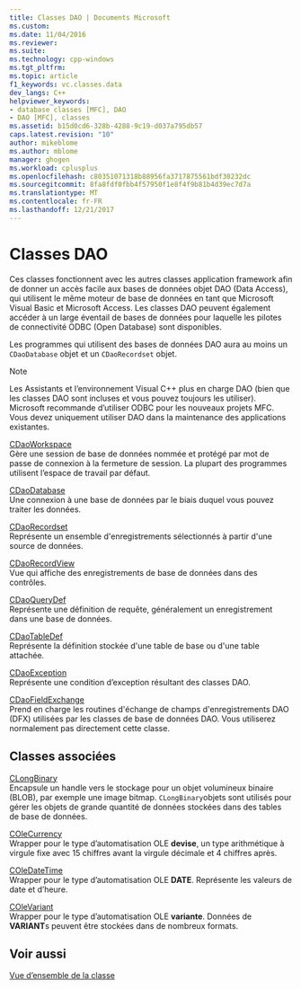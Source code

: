 ```yaml
---
title: Classes DAO | Documents Microsoft
ms.custom: 
ms.date: 11/04/2016
ms.reviewer: 
ms.suite: 
ms.technology: cpp-windows
ms.tgt_pltfrm: 
ms.topic: article
f1_keywords: vc.classes.data
dev_langs: C++
helpviewer_keywords:
- database classes [MFC], DAO
- DAO [MFC], classes
ms.assetid: b15d0cd6-328b-4288-9c19-d037a795db57
caps.latest.revision: "10"
author: mikeblome
ms.author: mblome
manager: ghogen
ms.workload: cplusplus
ms.openlocfilehash: c80351071318b88956fa3717875561bdf30232dc
ms.sourcegitcommit: 8fa8fdf0fbb4f57950f1e8f4f9b81b4d39ec7d7a
ms.translationtype: MT
ms.contentlocale: fr-FR
ms.lasthandoff: 12/21/2017
---
```

# <a name="dao-classes"></a>Classes DAO
Ces classes fonctionnent avec les autres classes application framework afin de donner un accès facile aux bases de données objet DAO (Data Access), qui utilisent le même moteur de base de données en tant que Microsoft Visual Basic et Microsoft Access. Les classes DAO peuvent également accéder à un large éventail de bases de données pour laquelle les pilotes de connectivité ODBC (Open Database) sont disponibles.  
  
 Les programmes qui utilisent des bases de données DAO aura au moins un `CDaoDatabase` objet et un `CDaoRecordset` objet.  
  
> [!NOTE]
>  Les Assistants et l’environnement Visual C++ plus en charge DAO (bien que les classes DAO sont incluses et vous pouvez toujours les utiliser). Microsoft recommande d’utiliser ODBC pour les nouveaux projets MFC. Vous devez uniquement utiliser DAO dans la maintenance des applications existantes.  
  
 [CDaoWorkspace](../mfc/reference/cdaoworkspace-class.md)  
 Gère une session de base de données nommée et protégé par mot de passe de connexion à la fermeture de session. La plupart des programmes utilisent l’espace de travail par défaut.  
  
 [CDaoDatabase](../mfc/reference/cdaodatabase-class.md)  
 Une connexion à une base de données par le biais duquel vous pouvez traiter les données.  
  
 [CDaoRecordset](../mfc/reference/cdaorecordset-class.md)  
 Représente un ensemble d'enregistrements sélectionnés à partir d'une source de données.  
  
 [CDaoRecordView](../mfc/reference/cdaorecordview-class.md)  
 Vue qui affiche des enregistrements de base de données dans des contrôles.  
  
 [CDaoQueryDef](../mfc/reference/cdaoquerydef-class.md)  
 Représente une définition de requête, généralement un enregistrement dans une base de données.  
  
 [CDaoTableDef](../mfc/reference/cdaotabledef-class.md)  
 Représente la définition stockée d'une table de base ou d'une table attachée.  
  
 [CDaoException](../mfc/reference/cdaoexception-class.md)  
 Représente une condition d’exception résultant des classes DAO.  
  
 [CDaoFieldExchange](../mfc/reference/cdaofieldexchange-class.md)  
 Prend en charge les routines d'échange de champs d'enregistrements DAO (DFX) utilisées par les classes de base de données DAO. Vous utiliserez normalement pas directement cette classe.  
  
## <a name="related-classes"></a>Classes associées  
 [CLongBinary](../mfc/reference/clongbinary-class.md)  
 Encapsule un handle vers le stockage pour un objet volumineux binaire (BLOB), par exemple une image bitmap. `CLongBinary`objets sont utilisés pour gérer les objets de grande quantité de données stockées dans des tables de base de données.  
  
 [COleCurrency](../mfc/reference/colecurrency-class.md)  
 Wrapper pour le type d’automatisation OLE **devise**, un type arithmétique à virgule fixe avec 15 chiffres avant la virgule décimale et 4 chiffres après.  
  
 [COleDateTime](../atl-mfc-shared/reference/coledatetime-class.md)  
 Wrapper pour le type d’automatisation OLE **DATE**. Représente les valeurs de date et d’heure.  
  
 [COleVariant](../mfc/reference/colevariant-class.md)  
 Wrapper pour le type d’automatisation OLE **variante**. Données de **VARIANT**s peuvent être stockées dans de nombreux formats.  
  
## <a name="see-also"></a>Voir aussi  
 [Vue d’ensemble de la classe](../mfc/class-library-overview.md)

